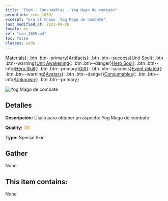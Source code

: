 ```yaml
---
title: "Item - Consumables - Yog Mago de combate"
permalink: /con_1059/
excerpt: "Era of Chaos  Yog Mago de combate"
last_modified_at: 2021-04-26
locale: es
ref: "con_1059.md"
toc: false
classes: wide
---
```

 [Materials](/ItemsES/){: .btn .btn--primary}[Artifacts](/ItemsES/Artifacts/){: .btn .btn--success}[Unit Soul](/ItemsES/UnitSoul/){: .btn .btn--warning}[Unit Awakening](/ItemsES/UnitAwakening/){: .btn .btn--danger}[Hero Soul](/ItemsES/HeroSoul/){: .btn .btn--info}[Hero Skill](/ItemsES/HeroSkill/){: .btn .btn--primary}[Gift](/ItemsES/Gift/){: .btn .btn--success}[Event related](/ItemsES/Events/){: .btn .btn--warning}[Avatars](/ItemsES/Avatars/){: .btn .btn--danger}[Consumables](/ItemsES/Consumables/){: .btn .btn--info}[Unknown](/ItemsES/Unknown/){: .btn .btn--primary}

 ![Yog Mago de combate](/images/h/h_Yog3.jpg)

## Detalles
 **Descripción:** Úsalo para obtener un aspecto: Yog Mago de combate

 **Quality:** <span style="color: #FF8C00">OK</span>

 **Type:** Special Skin

## Gather

  None

## This item contains:

  None

